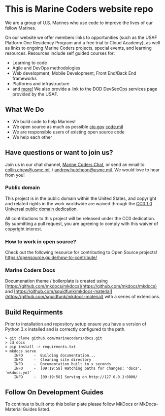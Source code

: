# This is Marine Coders website repo

We are a group of U.S. Marines who use code to improve the lives of our fellow Marines.

On our website we offer members links to opportunities (such as the USAF Platform One Residency Program and a free trial to Cloud Academy), as well as links to ongoing Marine Coders projects, special events, and learning resources. Resources include self guided courses for:
* Learning to code
* Agile and DevOps methodologies
* Web development, Mobile Development, Front End/Back End frameworks
* Platforms and infrastructure
* and [more!](https://marinecoders.github.io/learn/) 
We also provide a link to the DOD DevSecOps services page provided by the USAF.

## What We Do
* We build code to help Marines!
* We open source as much as possible [cio.gov](https://sourcecode.cio.gov/OSS/) [code.mil](https://code.mil)
* We are responsible users of existing open source code
* We help each other

## Have questions or want to join us?
Join us in our chat channel, [Marine Coders Chat](https://chat.il2.dsop.io/signup_user_complete/?id=p65oraj9b3ysjgbxac7o7bn6fr), or send an email to collin.chew@usmc.mil / andrew.hutcheon@usmc.mil.  We would love to hear from you!  

### Public domain

This project is in the public domain within the United States, and copyright and related rights in the work worldwide are waived through the [CC0 1.0 Universal public domain dedication](https://creativecommons.org/publicdomain/zero/1.0/).

All contributions to this project will be released under the CC0 dedication. By submitting a pull request, you are agreeing to comply with this waiver of copyright interest.

### How to work in open source?

Check out the following resource for contributing to Open Source projects!
https://opensource.guide/how-to-contribute/ 

### Marine Coders Docs

Documenation theme / boilerplate is created using [https://github.com/mkdocs/mkdocs](https://github.com/mkdocs/mkdocs) and [https://github.com/squidfunk/mkdocs-material](https://github.com/squidfunk/mkdocs-material) with a series of extensions.

## Build Requirments

Prior to installation and repository setup ensure you have a version of Python 3.x installed and is correctly configured to the path.

```shell
> git clone github.com/marinecoders/docs.git
> cd docs
> pip install -r requirments.txt
> mkdocs serve
    INFO     -  Building documentation...
    INFO     -  Cleaning site directory
    INFO     -  Documentation built in x seconds
    INFO     -  [09:19:58] Watching paths for changes: 'docs', 'mkdocs.yml'
    INFO     -  [09:19:58] Serving on http://127.0.0.1:8000/
```

## Follow On Development Guides

To continue to built onto this boiler plate please follow MkDocs or MkDocs-Material Guides listed.

